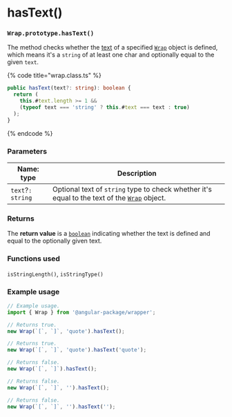 # hasText()

### `Wrap.prototype.hasText()`

The method checks whether the [text](../accessors/#wrap.prototype.text) of a specified [`Wrap`](../../wrap.md) object is defined, which means it's a `string` of at least one char and optionally equal to the given `text`.

{% code title="wrap.class.ts" %}
```typescript
public hasText(text?: string): boolean {
  return (
    this.#text.length >= 1 &&
    (typeof text === 'string' ? this.#text === text : true)
  );
}
```
{% endcode %}

### Parameters

| Name: type        | Description                                                                                                   |
| ----------------- | ------------------------------------------------------------------------------------------------------------- |
| `text`?`: string` | Optional text of `string` type to check whether it's equal to the text of the [`Wrap`](../../wrap.md) object. |

### Returns

The **return value** is a [`boolean`](https://developer.mozilla.org/en-US/docs/Web/JavaScript/Reference/Global\_Objects/Boolean) indicating whether the text is defined and equal to the optionally given text.

### Functions used

`isStringLength()`, `isStringType()`

### Example usage

```typescript
// Example usage.
import { Wrap } from '@angular-package/wrapper';

// Returns true.
new Wrap(`[`, `]`, 'quote').hasText();

// Returns true.
new Wrap(`[`, `]`, 'quote').hasText('quote');

// Returns false.
new Wrap(`[`, `]`).hasText();

// Returns false.
new Wrap(`[`, `]`, '').hasText();

// Returns false.
new Wrap(`[`, `]`, '').hasText('');
```
